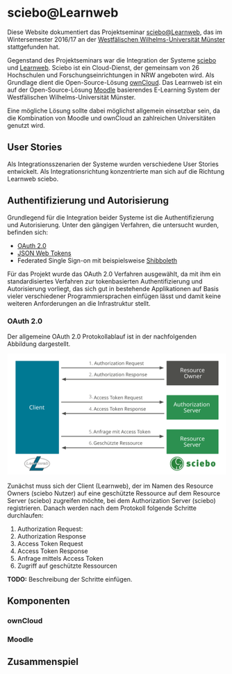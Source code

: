 # sciebo@Learnweb
Diese Website dokumentiert das Projektseminar [sciebo@Learnweb](https://www.wi.uni-muenster.de/de/studierende/lehrangebot/227197), das im Wintersemester 2016/17 an der [Westfälischen Wilhelms-Universität Münster](http://www.uni-muenster.de/) stattgefunden hat.

Gegenstand des Projektseminars war die Integration der Systeme [sciebo](https://www.sciebo.de/) und [Learnweb](https://www.uni-muenster.de/LearnWeb/learnweb2/). Sciebo ist ein Cloud-Dienst, der gemeinsam von 26 Hochschulen und Forschungseinrichtungen in NRW angeboten wird. Als Grundlage dient die Open-Source-Lösung [ownCloud](https://owncloud.org/). Das Learnweb ist ein auf der Open-Source-Lösung [Moodle](https://moodle.org/) basierendes E-Learning System der Westfälischen Wilhelms-Universität Münster.

Eine mögliche Lösung sollte dabei möglichst allgemein einsetzbar sein, da die Kombination von Moodle und ownCloud an zahlreichen Universitäten genutzt wird.

## User Stories
Als Integrationsszenarien der Systeme wurden verschiedene User Stories entwickelt. Als Integrationsrichtung konzentrierte man sich auf die Richtung Learnweb <i class="fa fa-long-arrow-right" aria-hidden="true"></i> sciebo.

## Authentifizierung und Autorisierung
Grundlegend für die Integration beider Systeme ist die Authentifizierung und Autorisierung. Unter den gängigen Verfahren, die untersucht wurden, befinden sich:

* [OAuth 2.0](https://oauth.net/2/)
* [JSON Web Tokens](https://jwt.io/)
* Federated Single Sign-on mit beispielsweise [Shibboleth](https://shibboleth.net/)

Für das Projekt wurde das OAuth 2.0 Verfahren ausgewählt, da mit ihm ein standardisiertes Verfahren zur tokenbasierten Authentifizierung und Autorisierung vorliegt, das sich gut in bestehende Applikationen auf Basis vieler verschiedener Programmiersprachen einfügen lässt und damit keine weiteren Anforderungen an die Infrastruktur stellt.

### OAuth 2.0
Der allgemeine OAuth 2.0 Protokollablauf ist in der nachfolgenden Abbildung dargestellt.

![Authorization Code Flow](images/oauth-allgemein.svg)

Zunächst muss sich der Client (Learnweb), der im Namen des Resource Owners (sciebo Nutzer) auf eine geschützte Ressource auf dem Resource Server (sciebo) zugreifen möchte, bei dem Authorization Server (sciebo) registrieren. Danach werden nach dem Protokoll folgende Schritte durchlaufen:

1. Authorization Request:
2. Authorization Response
3. Access Token Request
4. Access Token Response
5. Anfrage mittels Access Token
6. Zugriff auf geschützte Ressourcen

<div class="alert alert-danger">
  <strong>TODO:</strong> Beschreibung der Schritte einfügen.
</div>

## Komponenten

### ownCloud

### Moodle

## Zusammenspiel
